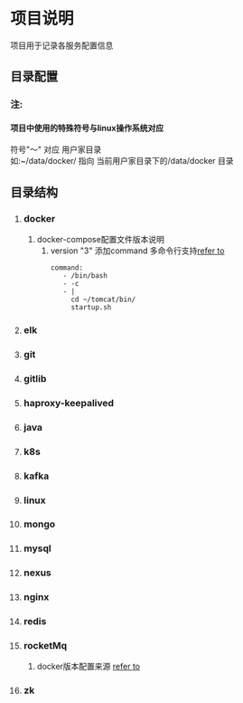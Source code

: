 # 项目说明  
项目用于记录各服务配置信息  
## 目录配置  
### 注:  
#### 项目中使用的特殊符号与linux操作系统对应  
符号"～" 对应 用户家目录  
如:~/data/docker/ 指向 当前用户家目录下的/data/docker 目录  

## 目录结构  
1. ### docker  
   1. docker-compose配置文件版本说明
      1. version "3" 添加command 多命令行支持[refer to](https://docs.docker.com/ee/)
         ```
         command:
            - /bin/bash
            - -c
            - |
              cd ~/tomcat/bin/
              startup.sh
         ```
2. ### elk
3. ### git
4. ### gitlib
5. ### haproxy-keepalived
6. ### java
7. ### k8s
8. ### kafka
9. ### linux 
10. ### mongo
11. ### mysql
12. ### nexus
13. ### nginx
14. ### redis
15. ### rocketMq
    1. docker版本配置来源 [refer to](https://github.com/apache/rocketmq-docker)
16. ### zk
 

